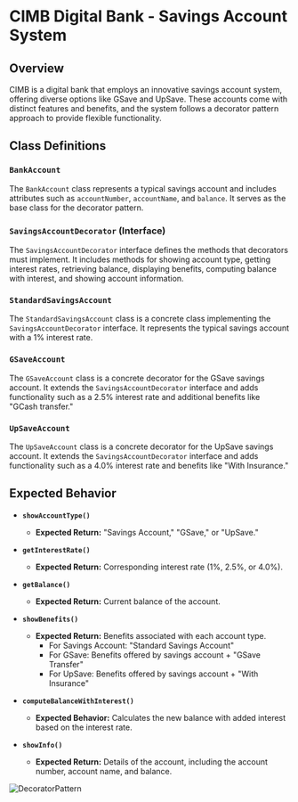 # CIMB Digital Bank - Savings Account System

## Overview

CIMB is a digital bank that employs an innovative savings account system, offering diverse options like GSave and UpSave. These accounts come with distinct features and benefits, and the system follows a decorator pattern approach to provide flexible functionality.

## Class Definitions

### `BankAccount`

The `BankAccount` class represents a typical savings account and includes attributes such as `accountNumber`, `accountName`, and `balance`. It serves as the base class for the decorator pattern.

### `SavingsAccountDecorator` (Interface)

The `SavingsAccountDecorator` interface defines the methods that decorators must implement. It includes methods for showing account type, getting interest rates, retrieving balance, displaying benefits, computing balance with interest, and showing account information.

### `StandardSavingsAccount`

The `StandardSavingsAccount` class is a concrete class implementing the `SavingsAccountDecorator` interface. It represents the typical savings account with a 1% interest rate.

### `GSaveAccount`

The `GSaveAccount` class is a concrete decorator for the GSave savings account. It extends the `SavingsAccountDecorator` interface and adds functionality such as a 2.5% interest rate and additional benefits like "GCash transfer."

### `UpSaveAccount`

The `UpSaveAccount` class is a concrete decorator for the UpSave savings account. It extends the `SavingsAccountDecorator` interface and adds functionality such as a 4.0% interest rate and benefits like "With Insurance."


## Expected Behavior

- **`showAccountType()`**
  - **Expected Return:** "Savings Account," "GSave," or "UpSave."

- **`getInterestRate()`**
  - **Expected Return:** Corresponding interest rate (1%, 2.5%, or 4.0%).

- **`getBalance()`**
  - **Expected Return:** Current balance of the account.

- **`showBenefits()`**
  - **Expected Return:** Benefits associated with each account type.
    - For Savings Account: "Standard Savings Account"
    - For GSave: Benefits offered by savings account + "GSave Transfer"
    - For UpSave: Benefits offered by savings account + "With Insurance"

- **`computeBalanceWithInterest()`**
  - **Expected Behavior:** Calculates the new balance with added interest based on the interest rate.

- **`showInfo()`**
  - **Expected Return:** Details of the account, including the account number, account name, and balance.

![DecoratorPattern](https://github.com/lloydestrada/DecoratorPattern/assets/142376663/1b70107d-5e77-4fb3-9e19-97d3d3850e83)
